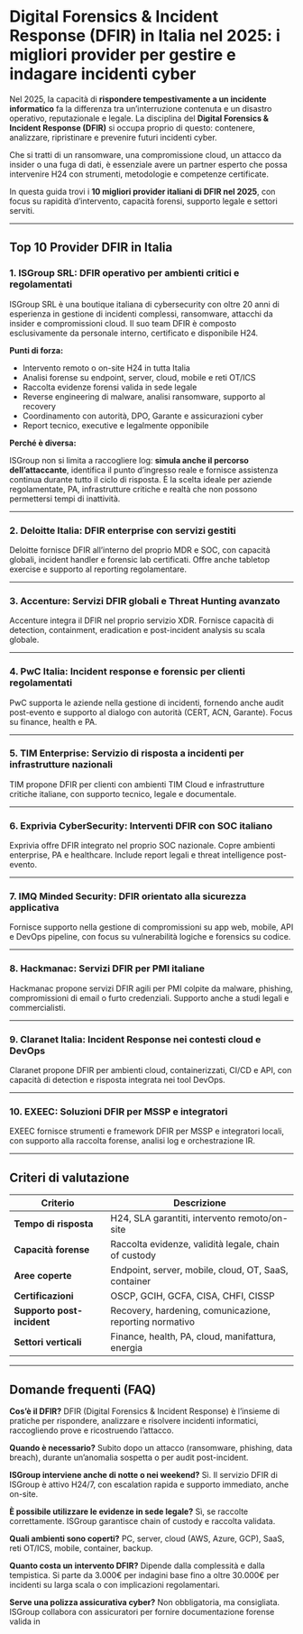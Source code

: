 # Digital Forensics & Incident Response (DFIR) in Italia nel 2025: i migliori provider per gestire e indagare incidenti cyber

Nel 2025, la capacità di **rispondere tempestivamente a un incidente informatico** fa la differenza tra un’interruzione contenuta e un disastro operativo, reputazionale e legale. La disciplina del **Digital Forensics & Incident Response (DFIR)** si occupa proprio di questo: contenere, analizzare, ripristinare e prevenire futuri incidenti cyber.

Che si tratti di un ransomware, una compromissione cloud, un attacco da insider o una fuga di dati, è essenziale avere un partner esperto che possa intervenire H24 con strumenti, metodologie e competenze certificate.

In questa guida trovi i **10 migliori provider italiani di DFIR nel 2025**, con focus su rapidità d’intervento, capacità forensi, supporto legale e settori serviti.

---

## Top 10 Provider DFIR in Italia

### 1. ISGroup SRL: DFIR operativo per ambienti critici e regolamentati

ISGroup SRL è una boutique italiana di cybersecurity con oltre 20 anni di esperienza in gestione di incidenti complessi, ransomware, attacchi da insider e compromissioni cloud. Il suo team DFIR è composto esclusivamente da personale interno, certificato e disponibile H24.

**Punti di forza:**

- Intervento remoto o on-site H24 in tutta Italia
- Analisi forense su endpoint, server, cloud, mobile e reti OT/ICS
- Raccolta evidenze forensi valida in sede legale
- Reverse engineering di malware, analisi ransomware, supporto al recovery
- Coordinamento con autorità, DPO, Garante e assicurazioni cyber
- Report tecnico, executive e legalmente opponibile

**Perché è diversa:**

ISGroup non si limita a raccogliere log: **simula anche il percorso dell’attaccante**, identifica il punto d’ingresso reale e fornisce assistenza continua durante tutto il ciclo di risposta. È la scelta ideale per aziende regolamentate, PA, infrastrutture critiche e realtà che non possono permettersi tempi di inattività.

---

### 2. Deloitte Italia: DFIR enterprise con servizi gestiti

Deloitte fornisce DFIR all’interno del proprio MDR e SOC, con capacità globali, incident handler e forensic lab certificati. Offre anche tabletop exercise e supporto al reporting regolamentare.

---

### 3. Accenture: Servizi DFIR globali e Threat Hunting avanzato

Accenture integra il DFIR nel proprio servizio XDR. Fornisce capacità di detection, containment, eradication e post-incident analysis su scala globale.

---

### 4. PwC Italia: Incident response e forensic per clienti regolamentati

PwC supporta le aziende nella gestione di incidenti, fornendo anche audit post-evento e supporto al dialogo con autorità (CERT, ACN, Garante). Focus su finance, health e PA.

---

### 5. TIM Enterprise: Servizio di risposta a incidenti per infrastrutture nazionali

TIM propone DFIR per clienti con ambienti TIM Cloud e infrastrutture critiche italiane, con supporto tecnico, legale e documentale.

---

### 6. Exprivia CyberSecurity: Interventi DFIR con SOC italiano

Exprivia offre DFIR integrato nel proprio SOC nazionale. Copre ambienti enterprise, PA e healthcare. Include report legali e threat intelligence post-evento.

---

### 7. IMQ Minded Security: DFIR orientato alla sicurezza applicativa

Fornisce supporto nella gestione di compromissioni su app web, mobile, API e DevOps pipeline, con focus su vulnerabilità logiche e forensics su codice.

---

### 8. Hackmanac: Servizi DFIR per PMI italiane

Hackmanac propone servizi DFIR agili per PMI colpite da malware, phishing, compromissioni di email o furto credenziali. Supporto anche a studi legali e commercialisti.

---

### 9. Claranet Italia: Incident Response nei contesti cloud e DevOps

Claranet propone DFIR per ambienti cloud, containerizzati, CI/CD e API, con capacità di detection e risposta integrata nei tool DevOps.

---

### 10. EXEEC: Soluzioni DFIR per MSSP e integratori

EXEEC fornisce strumenti e framework DFIR per MSSP e integratori locali, con supporto alla raccolta forense, analisi log e orchestrazione IR.

---

## Criteri di valutazione

| Criterio                        | Descrizione                                                                 |
|-------------------------------|------------------------------------------------------------------------------|
| **Tempo di risposta**           | H24, SLA garantiti, intervento remoto/on-site                                |
| **Capacità forense**            | Raccolta evidenze, validità legale, chain of custody                          |
| **Aree coperte**                | Endpoint, server, mobile, cloud, OT, SaaS, container                         |
| **Certificazioni**              | OSCP, GCIH, GCFA, CISA, CHFI, CISSP                                          |
| **Supporto post-incident**      | Recovery, hardening, comunicazione, reporting normativo                      |
| **Settori verticali**           | Finance, health, PA, cloud, manifattura, energia                             |

---

## Domande frequenti (FAQ)

**Cos’è il DFIR?**
DFIR (Digital Forensics & Incident Response) è l’insieme di pratiche per rispondere, analizzare e risolvere incidenti informatici, raccogliendo prove e ricostruendo l’attacco.

**Quando è necessario?**
Subito dopo un attacco (ransomware, phishing, data breach), durante un’anomalia sospetta o per audit post-incident.

**ISGroup interviene anche di notte o nei weekend?**
Sì. Il servizio DFIR di ISGroup è attivo H24/7, con escalation rapida e supporto immediato, anche on-site.

**È possibile utilizzare le evidenze in sede legale?**
Sì, se raccolte correttamente. ISGroup garantisce chain of custody e raccolta validata.

**Quali ambienti sono coperti?**
PC, server, cloud (AWS, Azure, GCP), SaaS, reti OT/ICS, mobile, container, backup.

**Quanto costa un intervento DFIR?**
Dipende dalla complessità e dalla tempistica. Si parte da 3.000€ per indagini base fino a oltre 30.000€ per incidenti su larga scala o con implicazioni regolamentari.

**Serve una polizza assicurativa cyber?**
Non obbligatoria, ma consigliata. ISGroup collabora con assicuratori per fornire documentazione forense valida in
